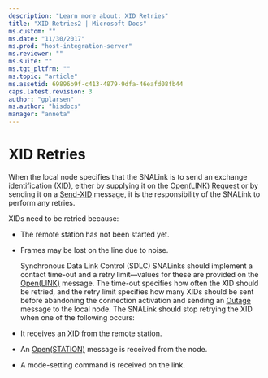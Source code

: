 ```yaml
---
description: "Learn more about: XID Retries"
title: "XID Retries2 | Microsoft Docs"
ms.custom: ""
ms.date: "11/30/2017"
ms.prod: "host-integration-server"
ms.reviewer: ""
ms.suite: ""
ms.tgt_pltfrm: ""
ms.topic: "article"
ms.assetid: 69896b9f-c413-4879-9dfa-46eafd08fb44
caps.latest.revision: 3
author: "gplarsen"
ms.author: "hisdocs"
manager: "anneta"
---
```

# XID Retries
When the local node specifies that the SNALink is to send an exchange identification (XID), either by supplying it on the [Open(LINK) Request](./open-link-request1.md) or by sending it on a [Send-XID](./send-xid1.md) message, it is the responsibility of the SNALink to perform any retries.  

 XIDs need to be retried because:  

- The remote station has not been started yet.  

- Frames may be lost on the line due to noise.  

  Synchronous Data Link Control (SDLC) SNALinks should implement a contact time-out and a retry limit—values for these are provided on the [Open(LINK)](./open-link-1.md) message. The time-out specifies how often the XID should be retried, and the retry limit specifies how many XIDs should be sent before abandoning the connection activation and sending an [Outage](./outage2.md) message to the local node. The SNALink should stop retrying the XID when one of the following occurs:  

- It receives an XID from the remote station.  

- An [Open(STATION)](./open-station-1.md) message is received from the node.  

- A mode-setting command is received on the link.
